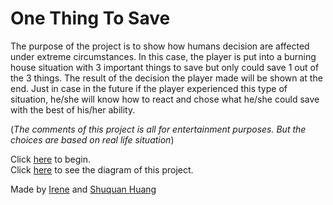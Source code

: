 # One Thing To Save

The purpose of the project is to show how humans decision are affected under extreme circumstances. In this case, the player is put into a burning house situation with 3 important things to save but only could save 1 out of the 3 things. The result of the decision the player made will be shown at the end. Just in case in the future if the player experienced this type of situation, he/she will know how to react and chose what he/she could save with the best of his/her ability. 

(_The comments of this project is all for entertainment purposes. But the choices are based on real life situation_)

Click [here](home.md) to begin.   
Click [here](https://docs.google.com/drawings/d/1rJcZ9JLPCuatWJS5J_1LHE3LZQIdTRU9JjCn0YiM12Q/edit?usp=sharing) to see the diagram of this project.

Made by [Irene](https://github.com/chenirene7418/one_thing_to_save) and 
[Shuquan Huang](https://github.com/Shuquanh9009)
